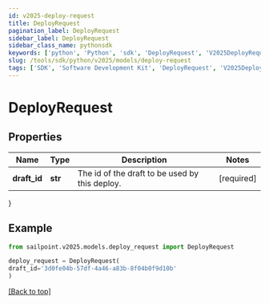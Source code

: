 ```yaml
---
id: v2025-deploy-request
title: DeployRequest
pagination_label: DeployRequest
sidebar_label: DeployRequest
sidebar_class_name: pythonsdk
keywords: ['python', 'Python', 'sdk', 'DeployRequest', 'V2025DeployRequest']
slug: /tools/sdk/python/v2025/models/deploy-request
tags: ['SDK', 'Software Development Kit', 'DeployRequest', 'V2025DeployRequest']
---
```


# DeployRequest

## Properties

| Name | Type | Description | Notes |
| --- | --- | --- | --- |
| **draft_id** | **str** | The id of the draft to be used by this deploy. | [required] |

}

## Example

```python
from sailpoint.v2025.models.deploy_request import DeployRequest

deploy_request = DeployRequest(
draft_id='3d0fe04b-57df-4a46-a83b-8f04b0f9d10b'
)

```

[[Back to top]](#)
